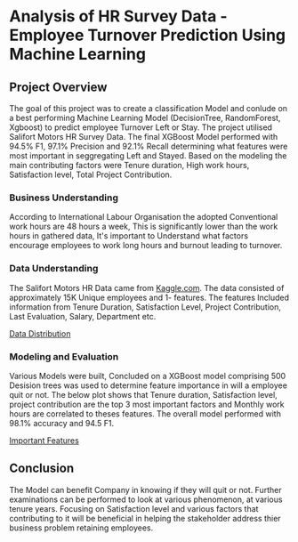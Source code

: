 
# Analysis of HR Survey Data - Employee Turnover Prediction Using Machine Learning

## Project Overview

The goal of this project was to create a classification Model and
conlude on a best performing Machine Learning Model (DecisionTree, RandomForest, Xgboost) to predict employee Turnover Left or Stay. The project utilised Salifort Motors HR
Survey Data. The final XGBoost Model performed with 94.5% F1, 97.1% Precision and 92.1% Recall determining what features were most important in seggregating Left and Stayed. Based on the modeling the main contributing factors were Tenure duration, High work hours, Satisfaction level, Total Project Contribution.


### Business Understanding 

According to International Labour Organisation the adopted Conventional work hours are 48 hours a week, This is significantly lower than the work hours in gathered data, It's important to Understand what factors encourage employees to work long hours and burnout leading to turnover.


### Data Understanding 

The Salifort Motors HR Data came from [Kaggle.com](https://www.kaggle.com/datasets/mfaisalqureshi/hr-analytics-and-job-prediction?select=HR_comma_sep.csv). The data consisted of approximately 15K Unique employees and 1- features. The features Included information from Tenure Duration, Satisfaction Level, Project Contribution, Last Evaluation, Salary, Department etc.

[Data Distribution](.//images/Split_turnover.png)


### Modeling and Evaluation 

Various Models were built, Concluded on a XGBoost model comprising 500 Desision trees was used to determine feature importance in will a employee quit or not. The below plot shows that Tenure duration, Satisfaction level, project contribution  are the top 3 most important factors and Monthly work hours are correlated to theses features.
The overall model performed with 98.1% accuracy and 94.5 F1.

[Important Features](.//images/output.png)


## Conclusion

The Model can benefit Company in knowing if they will quit or not. Further examinations can be performed to look  at various phenomenon, at various tenure years. Focusing on Satisfaction level and various factors that contributing to it will be beneficial in helping the stakeholder address thier business 
problem retaining employees.